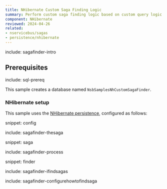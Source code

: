 ```yaml
---
title: NHibernate Custom Saga Finding Logic
summary: Perform custom saga finding logic based on custom query logic when the Saga storage is a relational database using NHibernate as the ORM.
component: NHibernate
reviewed: 2024-04-26
related:
- nservicebus/sagas
- persistence/nhibernate
---
```


include: sagafinder-intro


## Prerequisites

include: sql-prereq

This sample creates a database named `NsbSamplesNhCustomSagaFinder`.


### NHibernate setup

This sample uses the [NHibernate persistence](/persistence/nhibernate/), configured as follows:

snippet: config


include: sagafinder-thesaga

snippet: saga

include: sagafinder-process

snippet: finder

include: sagafinder-ifindsagas

include: sagafinder-configurehowtofindsaga
